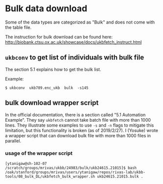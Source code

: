 # Bulk data download

Some of the data types are categorized as "Bulk" and does not come with the table file.

The instruction for bulk download can be found here:
http://biobank.ctsu.ox.ac.uk/showcase/docs/ukbfetch_instruct.html


## `ukbconv` to get list of individuals with bulk file

The section 5.1 explains how to get the bulk list.


Example:
```
$ ukbconv  ukb789.enc_ukb  bulk  -s145
```


## bulk download wrapper script

In the official documentation, there is a section called "5.1 Automation Example". 
They say `ukbfetch` cannot take batch file with more than 1000 lines. They illustrate some examples to use `-s` and `-n` flags to mitigate this limitation, but this functionality is broken (as of 2019/2/27). I (Yosuke) wrote a wrapper script that can download bulk file with more than 1000 files in parallel.


### usage of the wrapper script

```
[ytanigaw@sh-102-07 /scratch/groups/mrivas/ukbb/24983/bulk/ukb24615.21015]$ bash /oak/stanford/groups/mrivas/users/ytanigaw/repos/rivas-lab/ukbb-tools/08_bulk_DL/ukbfetch_bulk_wrapper.sh ukb24615.21015.bulk .
```
